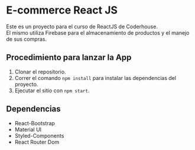 # E-commerce React JS

Este es un proyecto para el curso de ReactJS de Coderhouse. <br>
El mismo utiliza Firebase para el almacenamiento de productos y el manejo de sus compras.

## Procedimiento para lanzar la App

1. Clonar el repositorio.
2. Correr el comando `npm install` para instalar las dependencias del proyecto.
3. Ejecutar el sitio con `npm start`.

## Dependencias

* React-Bootstrap
* Material UI
* Styled-Components
* React Router Dom

